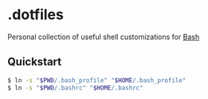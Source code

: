 # .dotfiles
Personal collection of useful shell customizations for [Bash](https://www.gnu.org/s/bash/manual/bash.html)

## Quickstart
```bash
$ ln -s "$PWD/.bash_profile" "$HOME/.bash_profile"
$ ln -s "$PWD/.bashrc" "$HOME/.bashrc"
```
